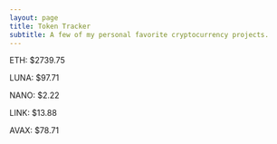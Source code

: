 ```yaml
---
layout: page
title: Token Tracker
subtitle: A few of my personal favorite cryptocurrency projects.
---
```


<!--BEGINCRYPTOINPUT-->
ETH: $2739.75

LUNA: $97.71

NANO: $2.22

LINK: $13.88

AVAX: $78.71

<!--ENDCRYPTOINPUT-->
